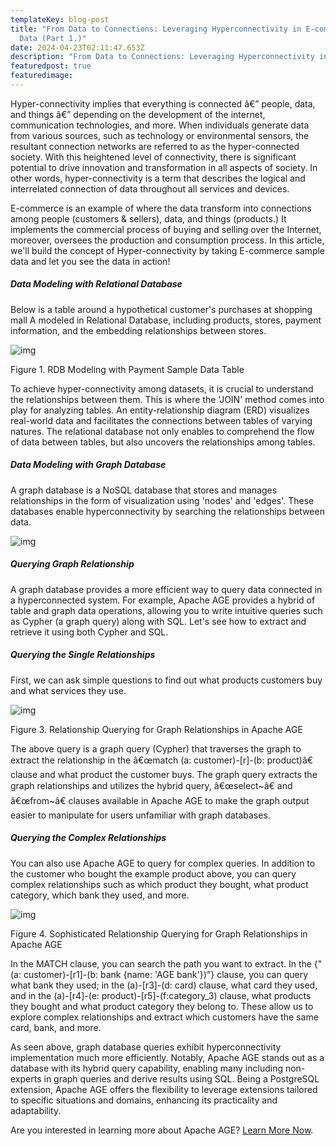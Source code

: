 ```yaml
---
templateKey: blog-post
title: "From Data to Connections: Leveraging Hyperconnectivity in E-commerce
  Data (Part 1.)"
date: 2024-04-23T02:11:47.653Z
description: "From Data to Connections: Leveraging Hyperconnectivity in E-commerce Data (Part 1.)"
featuredpost: true
featuredimage: 
---
```



<!--StartFragment-->

Hyper-connectivity implies that everything is connected â€” people, data, and things â€” depending on the development of the internet, communication technologies, and more. When individuals generate data from various sources, such as technology or environmental sensors, the resultant connection networks are referred to as the hyper-connected society. With this heightened level of connectivity, there is significant potential to drive innovation and transformation in all aspects of society. In other words, hyper-connectivity is a term that describes the logical and interrelated connection of data throughout all services and devices.

E-commerce is an example of where the data transform into connections among people (customers & sellers), data, and things (products.) It implements the commercial process of buying and selling over the Internet, moreover, oversees the production and consumption process. In this article, we'll build the concept of Hyper-connectivity by taking E-commerce sample data and let you see the data in action!

##### Data Modeling with Relational Database

Below is a table around a hypothetical customer's purchases at shopping mall A modeled in Relational Database, including products, stores, payment information, and the embedding relationships between stores.

![img](../../img/b-028.webp)

Figure 1. RDB Modeling with Payment Sample Data Table

To achieve hyper-connectivity among datasets, it is crucial to understand the relationships between them. This is where the 'JOIN' method comes into play for analyzing tables. An entity-relationship diagram (ERD) visualizes real-world data and facilitates the connections between tables of varying natures. The relational database not only enables to comprehend the flow of data between tables, but also uncovers the relationships among tables.

##### Data Modeling with Graph Database

A graph database is a NoSQL database that stores and manages relationships in the form of visualization using 'nodes' and 'edges'. These databases enable hyperconnectivity by searching the relationships between data.

![img](../../img/b-029.webp)

##### Querying Graph Relationship

A graph database provides a more efficient way to query data connected in a hyperconnected system. For example, Apache AGE provides a hybrid of table and graph data operations, allowing you to write intuitive queries such as Cypher (a graph query) along with SQL. Let's see how to extract and retrieve it using both Cypher and SQL.

##### Querying the Single Relationships

First, we can ask simple questions to find out what products customers buy and what services they use.

![img](../../img/b-030.webp)

Figure 3. Relationship Querying for Graph Relationships in Apache AGE

The above query is a graph query (Cypher) that traverses the graph to extract the relationship in the â€œmatch (a: customer)-\[r]-(b: product)â€ clause and what product the customer buys. The graph query extracts the graph relationships and utilizes the hybrid query, â€œselect\~â€ and â€œfrom\~â€ clauses available in Apache AGE to make the graph output easier to manipulate for users unfamiliar with graph databases.

##### Querying the Complex Relationships

You can also use Apache AGE to query for complex queries. In addition to the customer who bought the example product above, you can query complex relationships such as which product they bought, what product category, which bank they used, and more.

![img](../../img/b-031.webp)

Figure 4. Sophisticated Relationship Querying for Graph Relationships in Apache AGE

In the MATCH clause, you can search the path you want to extract. In the {"(a: customer)-\[r1]-(b: bank {name: 'AGE bank'})"} clause, you can query what bank they used; in the (a)-\[r3]-(d: card) clause, what card they used, and in the (a)-\[r4]-(e: product)-\[r5]-(f:category_3) clause, what products they bought and what product category they belong to. These allow us to explore complex relationships and extract which customers have the same card, bank, and more.

As seen above, graph database queries exhibit hyperconnectivity implementation much more efficiently. Notably, Apache AGE stands out as a database with its hybrid query capability, enabling many including non-experts in graph queries and derive results using SQL. Being a PostgreSQL extension, Apache AGE offers the flexibility to leverage extensions tailored to specific situations and domains, enhancing its practicality and adaptability.

Are you interested in learning more about Apache AGE? [Learn More Now](http://agedb.io/From-Data-to-Connections-Leveraging-Hyperconnectivity-in-E-commerce-Data.jsp#).

<!--EndFragment-->